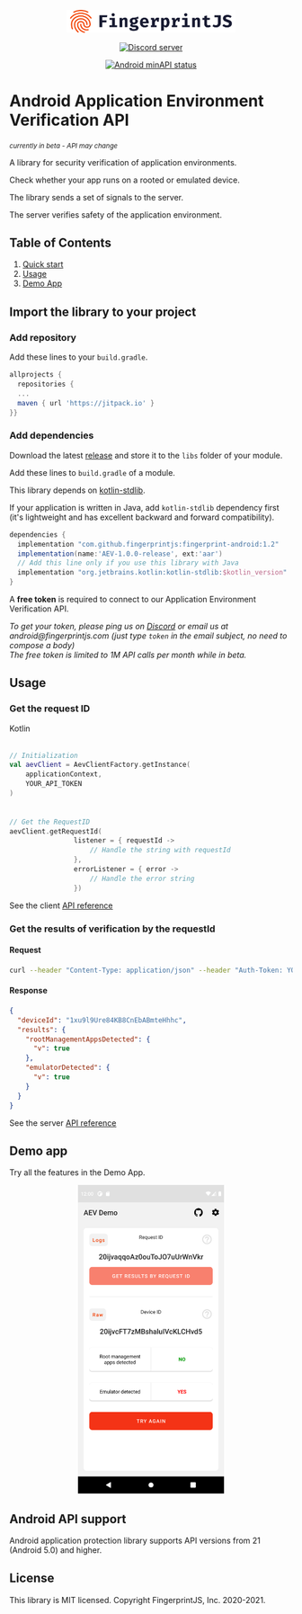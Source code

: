 <p align="center">
  <a href="https://fingerprintjs.com">
    <img src="resources/logo.svg" alt="FingerprintJS" width="300px" />
  </a>
</p>
<p align="center">
  <a href="https://discord.gg/39EpE2neBg">
    <img src="https://img.shields.io/discord/852099967190433792?style=logo&label=Discord&logo=Discord&logoColor=white" alt="Discord server">
  </a>
</p>
<p align="center">
    <a href="https://android-arsenal.com/api?level=21">
    <img src="https://img.shields.io/badge/API-21%2B-brightgreen.svg" alt="Android minAPI status">
  </a>
  </p>

# Android Application Environment Verification API

<small><i>currently in beta - API may change</i></small>

A library for security verification of application environments.

Check whether your app runs on a rooted or emulated device. 

The library sends a set of signals to the server.

The server verifies safety of the application environment.


## Table of Contents
1. [Quick start](#quick-start)
2. [Usage](#usage)
4. [Demo App](#demo-app)


## Import the library to your project

### Add repository

Add these lines to your `build.gradle`.


```gradle
allprojects {
  repositories {
  ...
  maven { url 'https://jitpack.io' }
}}
```

### Add dependencies

Download the latest [release](releases) and store it to the `libs` folder of your module. 
 
Add these lines to `build.gradle` of a module.

This library depends on [kotlin-stdlib](https://kotlinlang.org/api/latest/jvm/stdlib/).

If your application is written in Java, add `kotlin-stdlib` dependency first (it's lightweight and has excellent backward and forward compatibility).

```gradle
dependencies {
  implementation "com.github.fingerprintjs:fingerprint-android:1.2"
  implementation(name:'AEV-1.0.0-release', ext:'aar')
  // Add this line only if you use this library with Java
  implementation "org.jetbrains.kotlin:kotlin-stdlib:$kotlin_version"
}

```


A **free token** is required to connect to our Application Environment Verification API.

_To get your token, please ping us on [Discord](https://discord.com/invite/P6Ya76HkbF) or email us at android@fingerprintjs.com_
_(just type `token` in the email subject, no need to compose a body)_
<br/>
_The free token is limited to 1M API calls per month while in beta._



## Usage

### Get the request ID

Kotlin

```kotlin

// Initialization
val aevClient = AevClientFactory.getInstance(
    applicationContext,
    YOUR_API_TOKEN
)


// Get the RequestID
aevClient.getRequestId(
                listener = { requestId ->
                    // Handle the string with requestId
                },
                errorListener = { error ->
                    // Handle the error string
                })

```

See the client [API reference](docs/client_api.md)

### Get the results of verification by the requestId

#### Request
```sh
curl --header "Content-Type: application/json" --header "Auth-Token: YOUR_API_TOKEN" https://app-protect.fpapi.io/api/v1/results?id=YOUR_REQUEST_ID

```

#### Response
```json
{
  "deviceId": "1xu9l9Ure84KB8CnEbABmteHhhc",
  "results": {
    "rootManagementAppsDetected": {
      "v": true
    },
    "emulatorDetected": {
      "v": true
    }
  }
}
```

See the server [API reference](docs/server_api.md)

## Demo app

Try all the features in the Demo App.

<p align="center">
    <img src="resources/demoapp.png" alt="PlaygroundApp" width="260px" />
</p>

## Android API support

Android application protection library  supports API versions from 21 (Android 5.0) and higher.


## License

This library is MIT licensed.
Copyright FingerprintJS, Inc. 2020-2021.
